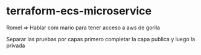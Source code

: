 # terraform-ecs-microservice


Romel => Hablar com mario para tener acceso a aws de gorila


Separar las pruebas por capas primero completar la capa publica y luego la privada
